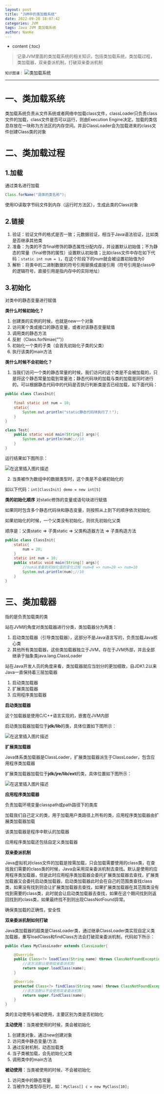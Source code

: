```yaml
---
layout: post
title: "JVM中的类加载系统"
date: 2022-09-28 18:07:42
categories: JVM
tags: Java JVM 类加载系统
author: NanKe
---
```


* content
{:toc}
>记录JVM里面的类加载系统的相关知识，包括类加载系统，类加载过程，类加载器，双亲委派机制，打破双亲委派机制



`知识图谱：`
![类加载系统](https://raw.githubusercontent.com/crazymen-nanke/image/master/note/202303181357066.png)

---
# 一、类加载系统
类加载系统负责从文件系统或者网络中加载class文件，classLoader只负责class文件的加载，class文件是否可以运行，则由Execution Engine决定。加载的类信息存放在一块称为方法区的内存空间。并且ClassLoader会为加载进来的class文件创建Class类的对象
# 二、类加载过程
## 1.加载
通过类名进行加载
```java
Class.forName("具体的类名称");
```
使用IO读取字节码文件到内存（运行时方法区），生成此类的Class对象
## 2.链接
 1. 验证：验证文件的格式是否一致；元数据验证，相当于Java语法验证，比如类是否继承其他类
 2. 准备：为类的不含final修饰的静态属性分配内存，并设置默认初始值；不为静态的常量（final修饰的属性）设置默认初始值；比如class文件中存在如下代码：`static int num = 1`，在这个阶段下的num就会被设置初始值为0
 3. 解析：将类中的二进制数据的符号引用替换成直接引用（符号引用是class中的逻辑符号，直接引用是指内存中的实际地址）
## 3.初始化
对类中的静态变量进行赋值

**类什么时候初始化？**
  1. 创建类的实例的时候，也就是new一个对象
  2. 访问某个类或接口的静态变量，或者对该静态变量赋值
  3. 调用类的静态方法
  4. 反射（Class.forNmae(“”)）
  5. 初始化一个类的子类（会首先初始化子类的父类）
  6. 执行该类的main方法

**类什么时候不会初始化？**
1. 当我们访问一个类的静态常量的时候，我们访问的这个类是不会被加载的，只是将这个静态常量加载到常量池；静态代码块的加载与类的加载是同时进行的，可以根据静态代码中的代码是否执行判断类是否已经加载，如下面代码：
```java
public class ClassInit{
	
	final static int num = 10;
	static{
		System.out.println("static静态代码块执行了！");
	}	
}
```
```java
class Test{
	public static void main(String[] args){
		System.out.println(num);//10
	}
}
```
运行结果如下图所示：

![在这里插入图片描述](https://raw.githubusercontent.com/crazymen-nanke/image/master/note/202303181357113.png)

2. 当类被作为数组中的数据类型时，这个类是不会被初始化的

  如以下代码：`int[ClassInit] demo = new int[5]`

**类的初始化顺序**
对static修饰的变量或语句块进行赋值

如果同时包含多个静态代码块和静态变量，则按照从上到下的顺序依次初始化

如果初始化的时候，一个父类没有初始化，则优先初始化父类

顺序是：父类static => 子类static => 父类构造器方法 => 子类构造方法

```java
public class ClassInit{
	static{
		num = 20;
	}
	static int num = 10;
	public static void main(String[] args){
		//num从准备到初始化值的变化过程 num=0 => num=20 => num=10
		System.out.println(num);//10
	}
}
```
# 三、类加载器
指的是负责加载类的类

站在JVM的角度对类加载器进行分类，类加载器分为两类：

 1. 启动类加载器（引导类加载器），这部分不是Java语言写的，负责加载Java核心类
 2. 其他所有类加载器，这些类加载器独立于JVM，存在于JVM外部，并且全部继承于抽象类java.lang.ClassLoader

站在Java开发人员的角度来看，类加载器就应当划分的更加细致，自JDK1.2以来Java一直保持着三层加载器

 1. 启动类加载器
 2. 扩展类加载器
 3. 应用程序类加载器

**启动类加载器**

这个加载器是使用C/C++语言实现的，嵌套在JVM内部

启动类加载器加载位于**jdk/lib**的类，具体位置如下图所示：

![在这里插入图片描述](https://raw.githubusercontent.com/crazymen-nanke/image/master/note/202303181357006.png)

**扩展类加载器**

Java体系类加载器是ClassLoader，扩展类加载器派生于ClassLoader，包含应用程序类加载器

扩展类加载器加载位于**jdk/jre/lib/ext**的类，具体位置如下图所示：

![在这里插入图片描述](https://raw.githubusercontent.com/crazymen-nanke/image/master/note/202303181357938.png)

**应用程序类加载器**

负责加载环境变量classpath或path路径下的类库

加载我们自己定义的类，用于加载用户类路径上所有的类，应用程序类加载器由扩展类加载器加载

该类加载器是程序中默认的加载器

应用程序类加载还包括自定义类加载器

**双亲委派机制**

Java虚拟机对class文件的加载是按需加载，只会加载需要使用的class类，在查找我们需要的class类的时候，Java会采用双亲委派机制去查找。默认是使用的应用程序类加载器，但是此时应用程序类加载器会委托扩展类加载器去查找，扩展类加载器又会委托启动类加载器，启动类加载器此时会在自己的范围类查找class类，如果没有找到则会让扩展类加载器去查找，如果扩展类加载器在其范围类没有找到需要的class类，此时就会让启动类加载器去查找，如果在这个期间找到则返回找到的class类，如果最终找不到则出现ClassNotFound异常。

确保类加载的正确性，安全性

**双亲委派机制如何打破**

Java类加载器的超类是ClassLoader类，通过继承ClassLoader类实现自定义类加载器，重写loadClass和findClass方法会打破双亲委派机制，代码如下所示：

```java
public class MyClassLoader extends ClassLoader{

    @Override
    public Class<?> loadClass(String name) throws ClassNotFoundException {
        //该方法默认使用双亲委派机制
        return super.loadClass(name);
    }

    @Override
    protected Class<?> findClass(String name) throws ClassNotFoundException {
        //该方法默认不会使用双亲委派机制
        return super.findClass(name);
    }
}
```
类的主动使用与被动使用，主要区别为类是否初始化

**主动使用**：当类被使用的时候，类会被初始化

 1. 创建类对象，通过new创建对象
 2. 访问类中静态变量/方法
 3. 通过反射机制，动态加载类
 4. 当子类被加载，会先初始化父类
 5. 调用类中的main方法

**被动使用**：当类被使用的时候，不会被初始化

 1. 访问类中的静态常量
 2. 当被作为类型存在时，如：`MyClass[] c = new MyClass[10];`

